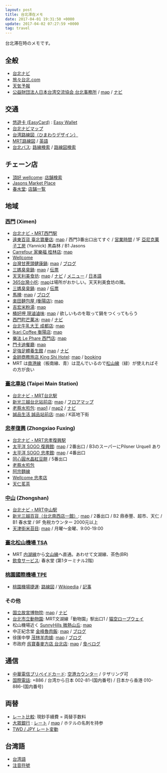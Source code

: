 ```yaml
---
layout: post
title: 台北滞在メモ
date: 2017-04-01 19:31:50 +0000
update: 2017-04-02 07:27:59 +0000
tag: travel
---
```

台北滞在時のメモです。

## 全般 ##
* [台北ナビ](http://www.taipeinavi.com/)
* [旅々台北.com](http://www.tabitabi-taipei.com/)
* [天気予報](http://www.tenki.jp/world/5/88/58968.html)
* [公益財団法人日本台湾交流協会 台北事務所](https://www.koryu.or.jp/taipei/ez3_contents.nsf/Top) / [map](https://goo.gl/maps/dZAT9hyPsxG2) / [ナビ](http://www.taipeinavi.com/special/5052895)

## 交通 ##
* [悠遊卡 (EasyCard)](https://ja.wikipedia.org/wiki/%E6%82%A0%E9%81%8A%E3%82%AB%E3%83%BC%E3%83%89) : [Easy Wallet](http://nakazimachica.com/easy-wallet/)
* [台北ナビマップ](http://www.taipeinavi.com/home/all_map.html)
* [台湾路線図（ひまわりデザイン）](http://www.47rail.jp/data/routemap_taiwan_201703a_web.pdf)
* [MRT路線図](http://www.metro.taipei/ct.asp?xItem=78479152&CtNode=70089&mp=122035) / [英語](http://english.metro.taipei/ct.asp?xItem=1056373&CtNode=70241&mp=122036)
* [台北バス](http://www.5284.com.tw/): [路線検索](http://www.5284.com.tw/Dybus.aspx?Lang=En) / [路線図検索](https://ebus.gov.taipei/EBus)

## チェーン店 ##
* [頂好 wellcome](http://www.wellcome.com.tw/ENG/): [店舗検索](http://www.wellcome.com.tw/ENG/HOME/Store)
* [Jasons Market Place](http://www.jasons.com.tw/)
* [春水堂](http://chunshuitang.com.tw/): [店舗一覧](http://chunshuitang.com.tw/location.php?loc=1)

## 地域 ##

### [西門](https://ja.wikipedia.org/wiki/%E8%A5%BF%E9%96%80%E9%A7%85) (Ximen) ###

* [台北ナビ・MRT西門駅](http://www.taipeinavi.com/area/detail.php?area_id=3)
* [遠東百貨 臺北寶慶店](https://www.feds.com.tw/store/floor.aspx?store=24): [map](https://goo.gl/maps/gX3RivUPQjz) / 西門3番出口出てすぐ / [営業時間](https://www.feds.com.tw/store/info.aspx?store=24) / 1F [亞尼克菓子工房](http://www.yannick.com.tw/) (Yannick) 黒森林 / B1 Jasons
* [Carrefour 家樂福 桂林店](http://www.carrefour.com.tw/store/%E6%A1%82%E6%9E%97%E5%BA%97): [map](https://goo.gl/maps/TNFXBrche9r)
* [Wellcome](https://goo.gl/maps/RpTsEjnTEBo)
* [台灣甘蔗頭健康鍋](http://www.ipeen.com.tw/shop/44947-%E5%8F%B0%E7%81%A3%E7%94%98%E8%94%97%E9%A0%AD%E5%81%A5%E5%BA%B7%E9%8D%8B): [map](https://goo.gl/maps/jp7XvhL5kLs) / [ブログ](http://www.checkinnbali.com/kanna/2013/03/post-650.html)
* [三媽臭臭鍋](https://www.facebook.com/pages/%E4%B8%89%E5%AA%BD%E8%87%AD%E8%87%AD%E9%8D%8B%E8%A5%BF%E9%96%80%E5%BA%97/195990957095557): [map](https://goo.gl/maps/SBnjhMxXHtQ2) / [伝票](https://www.google.com/maps/place/%E4%B8%89%E5%AA%BD%E8%87%AD%E8%87%AD%E9%8D%8B/@25.042659,121.504854,3a,75y,90t/data=!3m8!1e2!3m6!1s-v3sMiQe619s%2FWN_g-P52YQI%2FAAAAAAABGB0%2FwppUZa2exqILRpnv6rIEVRInKW3ksPO6QCJkC!2e4!3e12!6s%2F%2Flh6.googleusercontent.com%2F-v3sMiQe619s%2FWN_g-P52YQI%2FAAAAAAABGB0%2FwppUZa2exqILRpnv6rIEVRInKW3ksPO6QCJkC%2Fw203-h270-k-no%2F!7i3024!8i4032!4m12!1m6!3m5!1s0x3442a90859efa725:0xa533dfff38651d55!2z5LiJ5aq96Iet6Iet6Y2L!8m2!3d25.0426424!4d121.5048373!3m4!1s0x3442a90859efa725:0xa533dfff38651d55!8m2!3d25.0426424!4d121.5048373!6m1!1e1)
* [天天利美食坊](https://twitter.com/hashtag/%E5%A4%A9%E5%A4%A9%E5%88%A9%E7%BE%8E%E9%A3%9F%E5%9D%8A): [map](https://goo.gl/maps/1NvFYJWNZbF2) / [ナビ](http://www.taipeinavi.com/food/896/) / [メニュー](http://imagec.navi.com/images/communi/taipei/03/896/b7557a6ceb2e7715_S.jpg) / [日本語](http://imagec.navi.com/images/communi/taipei/03/896/eddcce2e7932ab22_S.jpg)
* [365台灣小吃](http://www.ipeen.com.tw/shop/60586-365%E5%8F%B0%E7%81%A3%E5%B0%8F%E5%90%83): [map](https://goo.gl/maps/LqbaaBAUZn42)は場所がおかしい。天天利美食坊の隣。
* [三媽臭臭鍋](https://www.facebook.com/pages/%E4%B8%89%E5%AA%BD%E8%87%AD%E8%87%AD%E9%8D%8B%E8%A5%BF%E9%96%80%E5%BA%97/195990957095557): [map](https://goo.gl/maps/SBnjhMxXHtQ2) / [伝票](https://www.google.com/maps/place/%E4%B8%89%E5%AA%BD%E8%87%AD%E8%87%AD%E9%8D%8B/@25.042659,121.504854,3a,75y,90t/data=!3m8!1e2!3m6!1s-v3sMiQe619s%2FWN_g-P52YQI%2FAAAAAAABGB0%2FwppUZa2exqILRpnv6rIEVRInKW3ksPO6QCJkC!2e4!3e12!6s%2F%2Flh6.googleusercontent.com%2F-v3sMiQe619s%2FWN_g-P52YQI%2FAAAAAAABGB0%2FwppUZa2exqILRpnv6rIEVRInKW3ksPO6QCJkC%2Fw203-h270-k-no%2F!7i3024!8i4032!4m12!1m6!3m5!1s0x3442a90859efa725:0xa533dfff38651d55!2z5LiJ5aq96Iet6Iet6Y2L!8m2!3d25.0426424!4d121.5048373!3m4!1s0x3442a90859efa725:0xa533dfff38651d55!8m2!3d25.0426424!4d121.5048373!6m1!1e1)
* [馬辣](http://www.mala-1.com.tw/jp/location02.html): [map](https://goo.gl/maps/YXfkJgGtZzB2) / [ブログ](http://tontontaro.exblog.jp/21194936/)
* [楽田麺包屋 (衡陽店)](http://4travel.jp/overseas/area/asia/taiwan/taipei/restaurant/10501519/): [map](https://goo.gl/maps/uqL1Ho2ZxTm)
* [吉宏米粉湯](http://www.ipeen.com.tw/shop/1082330-%E5%90%89%E5%AE%8F%E7%B1%B3%E7%B2%89%E6%B9%AF-%E8%A5%BF%E9%96%80%E7%94%BA%E5%BA%97): [map](https://goo.gl/maps/1zWwfwZL3Vn)
* [桶好呷 現滷滷味](https://www.facebook.com/pages/%E6%A1%B6%E5%A5%BD%E5%91%B7%E7%8F%BE%E6%BB%B7%E6%BB%B7%E5%91%B3%E6%B0%B8%E5%BA%B7%E5%B4%91%E5%A4%A7%E5%BA%97/281739208670082): [map](https://goo.gl/maps/qPcD4ymPKLP2) / 欲しいものを取って鍋をつくってもらう
* [西門町芒菓冰](https://www.facebook.com/ice.mangotaipei/): [map](https://goo.gl/maps/8v8owem1sP12) / [ナビ](http://www.taipeinavi.com/food/830/)
* [台北牛乳大王 成都店](http://www.tmkchain.com.tw/htmlpage/stores.php): [map](https://goo.gl/maps/J2YS9qEgmS42)
* [Ikari Coffee 衡陽店](http://www.ikari.com.tw/store_detail.php?id=108): [map](https://goo.gl/maps/a6v5DDUnMpK2)
* [樂法 Le Phare 西門店](https://www.facebook.com/lepharedrink/): [map](https://goo.gl/maps/iFVimGn91N12)
* [門卡迪餐廳](https://www.facebook.com/mencady/): [map](https://goo.gl/maps/pwqsiBouWQz)
* [足強足體養生館](http://www.footstrength.com.tw/) / [map](https://goo.gl/maps/naPaSfvNu2L2) / [ナビ](http://www.taipeinavi.com/beauty/328/)
* [金帥商務旅店 King Shi Hotel](http://www.kingshi-hotel.com.tw/jp/main1.php): [map](https://goo.gl/maps/ov9fsRF6q9H2) / [booking](https://www.booking.com/hotel/tw/kingshi-taipei.ja.html)
* MRT は[南港線](https://ja.wikipedia.org/wiki/%E5%8F%B0%E5%8C%97%E6%8D%B7%E9%81%8B%E5%8D%97%E6%B8%AF%E7%B7%9A)（板南線、青）は混んでいるので[松山線](https://ja.wikipedia.org/wiki/%E5%8F%B0%E5%8C%97%E6%8D%B7%E9%81%8B%E6%9D%BE%E5%B1%B1%E7%B7%9A)（緑）が使えればその方が良い

### [臺北車站](https://ja.wikipedia.org/wiki/%E5%8F%B0%E5%8C%97%E9%A7%85) (Taipei Main Station) ###

* [台北ナビ・MRT台北駅](http://www.taipeinavi.com/area/detail.php?area_id=2)
* [新光三越台北站前店](http://www.skm.com.tw/Foreigner/ja/Foreign/Index): [map](https://goo.gl/maps/bXjrEECKSnS2) / [フロアマップ](http://www.skm.com.tw/Foreigner/ja/Foreign/Floor/9daa4b7d-1a00-4cb9-a429-8cb99050e88a#34eae523-c229-48e3-a434-2a19ab175d8a)
* [老蔡水煎包](https://www.facebook.com/pg/%E8%80%81%E8%94%A1%E6%B0%B4%E7%85%8E%E5%8C%85-284238398269982/about/): [map1](https://goo.gl/maps/F9nL4Hbq6cJ2) / [map2](https://goo.gl/maps/827MLjnwhMo) / [ナビ](http://www.taipeinavi.com/food/1028/)
* [誠品生活 誠品站前店](https://www.esliteliving.com/store/store.aspx?a=TW&l=b&storeno=201503090004): [map](https://goo.gl/maps/1SggobbgbA12) / K區地下街

### [忠孝復興](https://ja.wikipedia.org/wiki/%E5%BF%A0%E5%AD%9D%E5%BE%A9%E8%88%88%E9%A7%85) (Zhongxiao Fuxing) ###

* [台北ナビ・MRT忠孝復興駅](http://www.taipeinavi.com/area/detail.php?area_id=8)
* [太平洋 SOGO 復興館](https://www.sogo.com.tw/www/lang/jp/index03.aspx): [map](https://goo.gl/maps/HP9YU1HKWco) / 2番出口
/ B3のスーパーにPilsner Urquell あり
* [太平洋 SOGO 忠孝館](https://www.sogo.com.tw/www/lang/jp/index04.aspx): [map](https://goo.gl/maps/CWz5H9MA3dw) / 4番出口
* [同心圓水晶紅豆餅](https://goo.gl/maps/joTJfBTUdsS2) / 5番出口
* [老蔡水煎包](https://goo.gl/maps/hxjdFXQkHd92)
* [阿宗麵線](https://goo.gl/maps/sTV7STaz6Yp)
* [Wellcome 忠孝店](https://goo.gl/maps/azmRQdKKmNP2)
* [天仁茗茶](https://goo.gl/maps/TLYt6CHAmqx)

### [中山](https://ja.wikipedia.org/wiki/%E4%B8%AD%E5%B1%B1%E9%A7%85_(%E5%8F%B0%E5%8C%97%E5%B8%82)) (Zhongshan) ###

* [台北ナビ・MRT中山駅](http://www.taipeinavi.com/area/detail.php?area_id=1)
* [新光三越百貨（台北南西店一館）](http://www.skm.com.tw/Foreigner/ja/Foreign/Floor/9e7f2731-ff3c-4d18-b872-ebb2660528f5#444ca5a9-73f0-4540-989c-949d08c20ee7): [map](https://goo.gl/maps/EPtTvV9SM272) / 2番出口 / B2 鼎泰豐、超市、天仁 / B1 春水堂 / 9F 免税カウンター 2000元以上
* [天津街米苔目](facebook.com/pages/天津街米苔目/212898068724937): [map](https://goo.gl/maps/xkd5E344KM12) / 月曜〜金曜、9:00-19:00

### [臺北松山機場 TSA](http://www.tsa.gov.tw/tsa/ja/home.aspx) ###

* MRT [内湖線](https://ja.wikipedia.org/wiki/%E5%8F%B0%E5%8C%97%E6%8D%B7%E9%81%8B%E5%86%85%E6%B9%96%E7%B7%9A)から[文山線](https://ja.wikipedia.org/wiki/%E5%8F%B0%E5%8C%97%E6%8D%B7%E9%81%8B%E6%96%87%E5%B1%B1%E7%B7%9A)へ直通。あわせて文湖線、茶色(BR)
* [飲食サービス](http://www.tsa.gov.tw/tsa/ja/psg_restaurants.aspx): 春水堂 (第1ターミナル2階)

### [桃園國際機場 TPE](http://www.taoyuan-airport.com/japanese) ###

* [桃園機場捷運](https://www.tymetro.com.tw/eng/index.php): [路線図](https://www.tymetro.com.tw/cht/index.php?code=list&flag=detail&ids=24&article_id=65) / [Wikipedia](https://ja.wikipedia.org/wiki/%E6%A1%83%E5%9C%92%E6%A9%9F%E5%A0%B4%E6%8D%B7%E9%81%8B) / [記事](http://www.asiatravelnote.com/2017/02/24/taoyuan_airport_mrt_review.php)

### その他 ###

* [国立故宮博物院](https://www.npm.gov.tw/ja/Article.aspx): [map](https://goo.gl/maps/v9ZpBjMZJRC2) / [ナビ](http://www.taipeinavi.com/miru/5/)
* [台北市立動物園](http://www.taipeinavi.com/miru/17/): MRT文湖線「動物園」駅出口1 / [猫空ロープウェイ](http://www.taipeinavi.com/miru/127/)
* 松山機場近く [SunnyHills 微熱山丘](http://www.sunnyhills.com.tw/store/ja-jp/): [map](https://goo.gl/maps/LcY2Z9cKLbt)
* 中正紀念堂 [金峰魯肉飯](http://www.tabitabi-taipei.com/html/data/10435.html): [map](https://goo.gl/maps/uLgA3D8Zt3H2) / [ブログ](http://maeharakazuhiro.com/kinpou-ruro-fan/)
* 徐匯中學 [茂林羊肉爐](http://www.8898go.com/jenlaolin/): [map](https://goo.gl/maps/8PKRZ3PzVSK2) / [ブログ](http://tontontaro.exblog.jp/23443218/)
* 市政府 [呉寶春麥方店 台北店](http://wupaochun.com.tw/): [map](https://goo.gl/maps/fkNg6szFyJ32) / [食べログ](https://tabelog.com/taiwan/A5403/A540316/54000413/)

## 通信 ##

* [中華電信プリペイドカード](https://www.twgate.net/product_jp.html): [空港カウンター](https://www.twgate.net/description_jp.html) / テザリング可
* [国際電話](http://www.wtng.info/wtng-886-tw.html): +886 / 台湾から日本 002-81-(国内番号) / 日本から香港 010-886-(国内番号)

## 両替 ##
* [レート比較](http://www.findrate.tw/JPY/?type=JPY&order=in1&by=desc): 現鈔手續費 = 両替手数料
* [大眾銀行](http://www.tcbank.com.tw/) : [レート](http://www.tcbank.com.tw/tw/ExchangeRate/Current) / [map](https://goo.gl/maps/5qekq6X7Z2E2) / ホテルの名刺を持参
* [TWD / JPY レート変動](http://www.xe.com/ja/currencycharts/?from=TWD&to=JPY&view=1M)

## 台湾語 ##
* [台湾語](https://ja.wikipedia.org/wiki/%E5%8F%B0%E6%B9%BE%E8%AA%9E)
* [注音符號](https://ja.wikipedia.org/wiki/%E6%B3%A8%E9%9F%B3%E7%AC%A6%E5%8F%B7)

